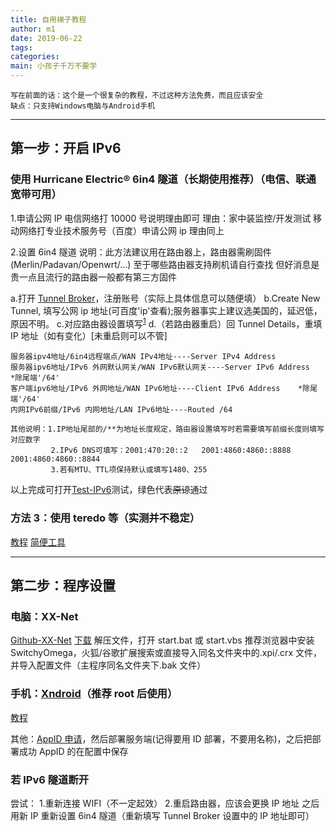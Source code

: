 ```yaml
---
title: 自用梯子教程
author: m1
date: 2019-06-22
tags:
categories:
main: 小孩子千万不要学
---
```


    写在前面的话：这个是一个很复杂的教程，不过这种方法免费，而且应该安全
    缺点：只支持Windows电脑与Android手机

---

## 第一步：开启 IPv6

### 使用 Hurricane Electric® 6in4 隧道（长期使用推荐）（电信、联通宽带可用）

1.申请公网 IP
电信网络打 10000 号说明理由即可 理由：家中装监控/开发测试
移动网络打专业技术服务号（百度）申请公网 ip 理由同上

2.设置 6in4 隧道
说明：此方法建议用在路由器上，路由器需刷固件(Merlin/Padavan/Openwrt/...) 至于哪些路由器支持刷机请自行查找 但好消息是贵一点且流行的路由器一般都有第三方固件

a.打开 [Tunnel Broker](https://tunnelbroker.net/)，注册账号（实际上具体信息可以随便填）
b.Create New Tunnel, 填写公网 ip 地址(可百度'ip'查看);服务器事实上建议选美国的，延迟低，原因不明。
c.对应路由器设置填写<sup>[1]</sup>
d.（若路由器重启）回 Tunnel Details，重填 IP 地址（如有变化）[未重启则可以不管]

[1]: 路由器设置中必填项：

    服务器ipv4地址/6in4远程端点/WAN IPv4地址----Server IPv4 Address
    服务器ipv6地址/IPv6 外网默认网关/WAN IPv6默认网关----Server IPv6 Address    *除尾端'/64'
    客户端ipv6地址/IPv6 外网地址/WAN IPv6地址----Client IPv6 Address    *除尾端'/64'
    内网IPv6前缀/IPv6 内网地址/LAN IPv6地址----Routed /64

    其他说明：1.IP地址尾部的/**为地址长度规定，路由器设置填写时若需要填写前缀长度则填写对应数字
             2.IPv6 DNS可填写：2001:470:20::2   2001:4860:4860::8888    2001:4860:4860::8844
             3.若有MTU、TTL项保持默认或填写1480、255

以上完成可打开[Test-IPv6](https://test-ipv6.com)测试，绿色代表~~原谅~~通过

### 方法 3：使用 teredo 等（实测并不稳定）

[教程](https://github.com/XX-net/XX-Net/wiki/如何开启IPv6)
[简便工具](https://github.com/XX-net/XX-Net/issues/10282)

---

## 第二步：程序设置

### 电脑：XX-Net

[Github-XX-Net](https://github.com/XX-net/XX-Net)
[下载](https://github.com/XX-net/XX-Net/blob/master/code/default/download.md)
解压文件，打开 start.bat 或 start.vbs
推荐浏览器中安装 SwitchyOmega，火狐/谷歌扩展搜索或直接导入同名文件夹中的.xpi/.crx 文件，并导入配置文件（主程序同名文件夹下.bak 文件）

### 手机：[Xndroid](https://github.com/XndroidDev/Xndroid/releases)（推荐 root 后使用）

[教程](https://github.com/XX-net/XX-Net/wiki/安卓版)

其他：[AppID 申请](https://github.com/XX-net/XX-Net/wiki/how-to-create-my-appids)，然后部署服务端(记得要用 ID 部署，不要用名称)，之后把部署成功 AppID 的在配置中保存

### 若 IPv6 隧道断开

尝试： 1.重新连接 WIFI（不一定起效） 2.重启路由器，应该会更换 IP 地址
之后用新 IP 重新设置 6in4 隧道（重新填写 Tunnel Broker 设置中的 IP 地址即可）
